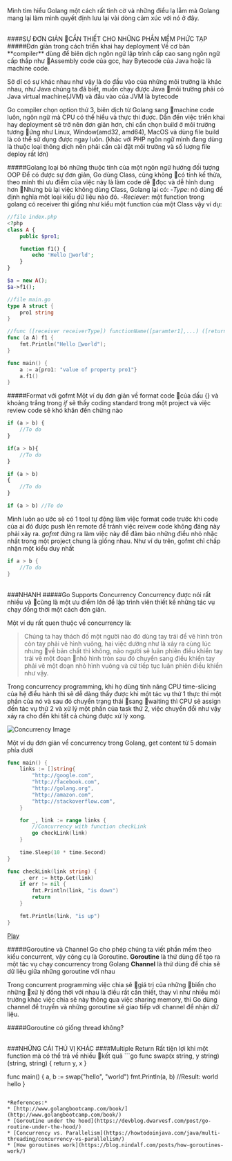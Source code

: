 Mình tìm hiểu Golang một cách rất tình cờ và những điều lạ lẵm mà Golang mang lại làm mình quyết định lưu lại vài dòng cảm xúc với nó ở đây.

<br>
####SỰ ĐƠN GIẢN CẦN THIẾT CHO NHỮNG PHẦN MỀM PHỨC TẠP
#####Đơn giản trong cách triển khai hay deployment
Về cơ bản **compiler** dùng để biên dịch ngôn ngữ lập trình cấp cao sang ngôn ngữ cấp thấp như Assembly code của gcc, hay Bytecode của Java hoặc là machine code.

Sở dĩ có sự khác nhau như vậy là do đầu vào của những môi trường là khác nhau, như Java chúng ta đã biết, muốn chạy được Java môi trường phải có Java virtual machine(JVM) và đầu vào của JVM là bytecode

Go compiler chọn option thứ 3, biên dịch từ Golang sang machine code luôn, ngôn ngữ mà CPU có thể hiểu và thực thi được. Dẫn đến việc triển khai hay deployment sẽ trở nên đơn giản hơn, chỉ cần chọn build ở môi trường tương ứng như Linux, Window(amd32, amd64), MacOS và dùng file build là có thể sử dụng được ngay luôn.
(khác với PHP ngôn ngữ mình đang dùng là thuộc loại thông dịch nên phải cần cài đặt môi trường và số lượng file deploy rất lớn)

#####Golang loại bỏ những thuộc tính của một ngôn ngữ hướng đối tượng OOP
Để có được sự đơn giản, Go dùng Class, cũng không có tính kế thừa, theo mình thì ưu điểm của việc này là làm code dễ đọc và dễ hình dung hơn
Nhưng bù lại việc không dùng Class, Golang lại có:
-_Type_: nó dùng để định nghĩa một loại kiểu dữ liệu nào đó.
-_Reciever_: một function trong golang có receiver thì giống như kiểu một function của một Class vậy
ví dụ:
```PHP
//file index.php
<?php
class A {
    public $pro1;

    function f1() {
        echo 'Hello world';
    }
}

$a = new A();
$a->f1();
```

```go
//file main.go
type A struct {
    pro1 string 
}

//func ([receiver receiverType]) functionName([paramter1],...) ([returnType1],...)
func (a A) f1 {
    fmt.Println("Hello world");
}

func main() {
    a := a{pro1: "value of property pro1"}
	a.f1()
}
```

#####Format với gofmt
Một ví dụ đơn giản về format code của dấu {} và khoảng trắng trong _if_ sẽ thấy coding standard trong một project và việc review code sẽ khó khăn đến chừng nào
```php
if (a > b) {
    //To do
}
```
```php
if(a > b){
    //To do
}
```
```php
if (a > b) 
{
    //To do
}
```
```php
if (a > b) //To do
```

Mình luôn ao ước sẽ có 1 tool tự động làm việc format code trước khi code của ai đó được push lên remote để tránh việc reivew code không đáng này phải xảy ra.
*gofmt* đứng ra làm việc này để đảm bảo những điều nhỏ nhặc nhất trong một project chung là giống nhau. Như ví dụ trên, gofmt chỉ chấp nhận một kiểu duy nhất
```go
if a > b {
    //To do
}
```
<br>
###NHANH
#####Go Supports Concurrency
Concurrency được nói rất nhiều và cũng là một ưu điểm lớn để lập trình viên thiết kế những tác vụ chạy đồng thời một cách đơn giản.

Một ví dụ rất quen thuộc về concurrency là:
>Chúng ta hay thách đố một người nào đó dùng tay trái để vẽ hình tròn còn tay phải vẽ hình vuông, hai việc dường như là xảy ra cùng lúc nhưng về bản chất thì không, não người sẽ luân phiên điều khiển tay trái vẽ một đoạn nhỏ hình tròn sau đó chuyển sang điều khiển tay phải vẽ một đoạn nhỏ hình vuông và cứ tiếp tục luân phiên điều khiển như vậy.

Trong concurrency programming, khi họ dùng tính năng CPU time-slicing của hệ điều hành thì sẽ dễ dàng thấy được khi một tác vụ thứ 1 thực thi một phần của nó và sau đó chuyển trạng thái sang waiting thì CPU sẽ assign đến tác vụ thứ 2 và xử lý một phần của task thứ 2, việc chuyển đổi như vậy xảy ra cho đến khi tất cả chúng được xử lý xong.

![Concurrency Image](https://t-rex.click/storage/article/2018/concurrenct.gif)

Một ví dụ đơn giản về concurrency trong Golang, get content từ 5 domain phía dưới
```go
func main() {
	links := []string{
		"http://google.com",
		"http://facebook.com",
		"http://golang.org",
		"http://amazon.com",
		"http://stackoverflow.com",
	}

	for _, link := range links {
        //Concurrency with function checkLink
		go checkLink(link)
    }
    
    time.Sleep(10 * time.Second)
}

func checkLink(link string) {
	_, err := http.Get(link)
	if err != nil {
		fmt.Println(link, "is down")
		return
	}

	fmt.Println(link, "is up")
}
```
[Play](https://play.golang.org/p/dMSfnDYSvdA)

#####Goroutine và Channel
Go cho phép chúng ta viết phần mềm theo kiểu concurrent, vậy công cụ là Goroutine.
**Goroutine** là thứ dùng để tạo ra một tác vụ chạy concurrency trong Golang
**Channel** là thứ dùng để chia sẽ dữ liệu giữa những goroutine với nhau

Trong concurrent programming việc chia sẽ giá trị của những biến cho những xử lý đồng thời với nhau là điều rất cần thiết, thay vì như nhiều môi trường khác việc chia sẽ này thông qua việc sharing memory, thì Go dùng channel để truyền và những goroutine sẽ giao tiếp với channel để nhận dữ liệu.

#####Goroutine có giống thread không?

<br>
###NHỮNG CÁI THÚ VỊ KHÁC
####Multiple Return
Rất tiện lợi khi một function mà có thể trả về nhiều kết quả
```go
func swap(x string, y string) (string, string) {
    return y, x
}

func main() {
    a, b := swap("hello", "world")
    fmt.Println(a, b)
    //Result: world hello
}
```

*References:*
* [http://www.golangbootcamp.com/book/](http://www.golangbootcamp.com/book/)
* [Goroutine under the hood](https://devblog.dwarvesf.com/post/go-routine-under-the-hood/)
* [Concurrency vs. Parallelism](https://howtodoinjava.com/java/multi-threading/concurrency-vs-parallelism/)
* [How goroutines work](https://blog.nindalf.com/posts/how-goroutines-work/)